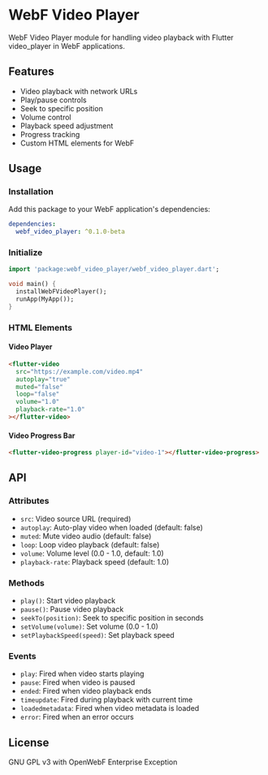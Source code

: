# WebF Video Player

WebF Video Player module for handling video playback with Flutter video_player in WebF applications.

## Features

- Video playback with network URLs
- Play/pause controls
- Seek to specific position
- Volume control
- Playback speed adjustment
- Progress tracking
- Custom HTML elements for WebF

## Usage

### Installation

Add this package to your WebF application's dependencies:

```yaml
dependencies:
  webf_video_player: ^0.1.0-beta
```

### Initialize

```dart
import 'package:webf_video_player/webf_video_player.dart';

void main() {
  installWebFVideoPlayer();
  runApp(MyApp());
}
```

### HTML Elements

#### Video Player

```html
<flutter-video
  src="https://example.com/video.mp4"
  autoplay="true"
  muted="false"
  loop="false"
  volume="1.0"
  playback-rate="1.0"
></flutter-video>
```

#### Video Progress Bar

```html
<flutter-video-progress player-id="video-1"></flutter-video-progress>
```

## API

### Attributes

- `src`: Video source URL (required)
- `autoplay`: Auto-play video when loaded (default: false)
- `muted`: Mute video audio (default: false) 
- `loop`: Loop video playback (default: false)
- `volume`: Volume level (0.0 - 1.0, default: 1.0)
- `playback-rate`: Playback speed (default: 1.0)

### Methods

- `play()`: Start video playback
- `pause()`: Pause video playback
- `seekTo(position)`: Seek to specific position in seconds
- `setVolume(volume)`: Set volume (0.0 - 1.0)
- `setPlaybackSpeed(speed)`: Set playback speed

### Events

- `play`: Fired when video starts playing
- `pause`: Fired when video is paused
- `ended`: Fired when video playback ends
- `timeupdate`: Fired during playback with current time
- `loadedmetadata`: Fired when video metadata is loaded
- `error`: Fired when an error occurs

## License

GNU GPL v3 with OpenWebF Enterprise Exception